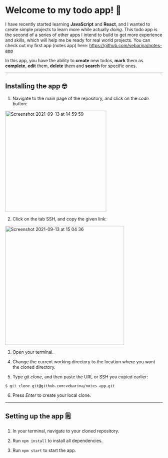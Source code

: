 # Welcome to my todo app! 👋

I have recently started learning **JavaScript** and **React**, and I wanted to create simple projects to learn more while actually *doing*. This todo app is the second of a series of other apps I intend to build to get more experience and skills, which will help me be ready for real world projects. You can check out my first app (notes app) here: https://github.com/vebarina/notes-app

In this app, you have the ability to **create** new todos, **mark** them as **complete**, **edit** them, **delete** them and **search** for specific ones.

--------------------------------------------------------------------------------------------------------------------------------------------------------------------

## Installing the app 🤓

1) Navigate to the main page of the repository, and click on the *code* button:

<img width="323" alt="Screenshot 2021-09-13 at 14 59 59" src="https://user-images.githubusercontent.com/64650497/133133580-3105ca66-846d-4710-b7ff-ca869c426f1d.png">

2) Click on the tab SSH, and copy the given link:

<img width="380" alt="Screenshot 2021-09-13 at 15 04 36" src="https://user-images.githubusercontent.com/64650497/133134187-5b3d23f3-760b-4c31-bfc5-4e2005d7825e.png">

3) Open your terminal.

4) Change the current working directory to the location where you want the cloned directory.

5) Type *git clone*, and then paste the URL or SSH you copied earlier:

`$ git clone git@github.com:vebarina/notes-app.git`

6) Press *Enter* to create your local clone.

--------------------------------------------------------------------------------------------------------------------------------------------------------------------
 ## Setting up the app 🗒️
 
1) In your terminal, navigate to your cloned repository.

2) Run `npm install` to install all dependencies.

3) Run `npm start` to start the app. 
